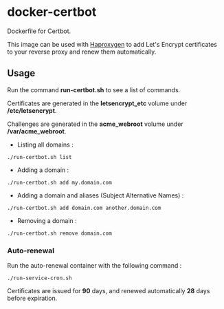 # docker-certbot
Dockerfile for Certbot.

This image can be used with [Haproxygen](https://github.com/sismics/docker-haproxygen) to add Let's Encrypt certificates to your reverse proxy and renew them automatically. 

## Usage
Run the command **run-certbot.sh** to see a list of commands.

Certificates are generated in the **letsencrypt_etc** volume under **/etc/letsencrypt**.

Challenges are generated in the **acme_webroot** volume under **/var/acme_webroot**.

- Listing all domains :

```
./run-certbot.sh list
```

- Adding a domain :

```
./run-certbot.sh add my.domain.com
```

- Adding a domain and aliases (Subject Alternative Names) :

```
./run-certbot.sh add domain.com another.domain.com
```

- Removing a domain :

```
./run-certbot.sh remove domain.com
```

### Auto-renewal

Run the auto-renewal container with the following command :
 
```
./run-service-cron.sh
```

Certificates are issued for **90** days, and renewed automatically **28** days before expiration.
 